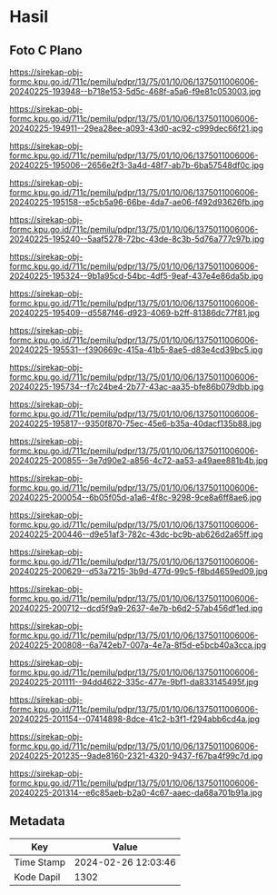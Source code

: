 # Hasil

## Foto C Plano

https://sirekap-obj-formc.kpu.go.id/711c/pemilu/pdpr/13/75/01/10/06/1375011006006-20240225-193948--b718e153-5d5c-468f-a5a6-f9e81c053003.jpg

https://sirekap-obj-formc.kpu.go.id/711c/pemilu/pdpr/13/75/01/10/06/1375011006006-20240225-194911--29ea28ee-a093-43d0-ac92-c999dec66f21.jpg

https://sirekap-obj-formc.kpu.go.id/711c/pemilu/pdpr/13/75/01/10/06/1375011006006-20240225-195006--2656e2f3-3a4d-48f7-ab7b-6ba57548df0c.jpg

https://sirekap-obj-formc.kpu.go.id/711c/pemilu/pdpr/13/75/01/10/06/1375011006006-20240225-195158--e5cb5a96-66be-4da7-ae06-f492d93626fb.jpg

https://sirekap-obj-formc.kpu.go.id/711c/pemilu/pdpr/13/75/01/10/06/1375011006006-20240225-195240--5aaf5278-72bc-43de-8c3b-5d76a777c97b.jpg

https://sirekap-obj-formc.kpu.go.id/711c/pemilu/pdpr/13/75/01/10/06/1375011006006-20240225-195324--9b1a95cd-54bc-4df5-9eaf-437e4e86da5b.jpg

https://sirekap-obj-formc.kpu.go.id/711c/pemilu/pdpr/13/75/01/10/06/1375011006006-20240225-195409--d5587f46-d923-4069-b2ff-81386dc77f81.jpg

https://sirekap-obj-formc.kpu.go.id/711c/pemilu/pdpr/13/75/01/10/06/1375011006006-20240225-195531--f390669c-415a-41b5-8ae5-d83e4cd39bc5.jpg

https://sirekap-obj-formc.kpu.go.id/711c/pemilu/pdpr/13/75/01/10/06/1375011006006-20240225-195734--f7c24be4-2b77-43ac-aa35-bfe86b079dbb.jpg

https://sirekap-obj-formc.kpu.go.id/711c/pemilu/pdpr/13/75/01/10/06/1375011006006-20240225-195817--9350f870-75ec-45e6-b35a-40dacf135b88.jpg

https://sirekap-obj-formc.kpu.go.id/711c/pemilu/pdpr/13/75/01/10/06/1375011006006-20240225-200855--3e7d90e2-a856-4c72-aa53-a49aee881b4b.jpg

https://sirekap-obj-formc.kpu.go.id/711c/pemilu/pdpr/13/75/01/10/06/1375011006006-20240225-200054--6b05f05d-a1a6-4f8c-9298-9ce8a6ff8ae6.jpg

https://sirekap-obj-formc.kpu.go.id/711c/pemilu/pdpr/13/75/01/10/06/1375011006006-20240225-200446--d9e51af3-782c-43dc-bc9b-ab626d2a65ff.jpg

https://sirekap-obj-formc.kpu.go.id/711c/pemilu/pdpr/13/75/01/10/06/1375011006006-20240225-200629--d53a7215-3b9d-477d-99c5-f8bd4659ed09.jpg

https://sirekap-obj-formc.kpu.go.id/711c/pemilu/pdpr/13/75/01/10/06/1375011006006-20240225-200712--dcd5f9a9-2637-4e7b-b6d2-57ab456df1ed.jpg

https://sirekap-obj-formc.kpu.go.id/711c/pemilu/pdpr/13/75/01/10/06/1375011006006-20240225-200808--6a742eb7-007a-4e7a-8f5d-e5bcb40a3cca.jpg

https://sirekap-obj-formc.kpu.go.id/711c/pemilu/pdpr/13/75/01/10/06/1375011006006-20240225-201111--94dd4622-335c-477e-9bf1-da833145495f.jpg

https://sirekap-obj-formc.kpu.go.id/711c/pemilu/pdpr/13/75/01/10/06/1375011006006-20240225-201154--07414898-8dce-41c2-b3f1-f294abb6cd4a.jpg

https://sirekap-obj-formc.kpu.go.id/711c/pemilu/pdpr/13/75/01/10/06/1375011006006-20240225-201235--9ade8160-2321-4320-9437-f67ba4f99c7d.jpg

https://sirekap-obj-formc.kpu.go.id/711c/pemilu/pdpr/13/75/01/10/06/1375011006006-20240225-201314--e6c85aeb-b2a0-4c67-aaec-da68a701b91a.jpg


## Metadata

| Key        | Value               |
| ---------- | ------------------- |
| Time Stamp | 2024-02-26 12:03:46 |
| Kode Dapil | 1302                |



